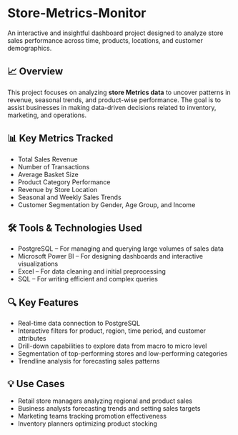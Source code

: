 # Store-Metrics-Monitor



An interactive and insightful dashboard project designed to analyze store sales performance across time, products, locations, and customer demographics.

## 📈 Overview

This project focuses on analyzing **store Metrics data** to uncover patterns in revenue, seasonal trends, and product-wise performance. The goal is to assist businesses in making data-driven decisions related to inventory, marketing, and operations.

## 📊 Key Metrics Tracked

- Total Sales Revenue
- Number of Transactions
- Average Basket Size
- Product Category Performance
- Revenue by Store Location
- Seasonal and Weekly Sales Trends
- Customer Segmentation by Gender, Age Group, and Income

## 🛠️ Tools & Technologies Used

- PostgreSQL – For managing and querying large volumes of sales data
- Microsoft Power BI – For designing dashboards and interactive visualizations
- Excel – For data cleaning and initial preprocessing
- SQL – For writing efficient and complex queries

## 🔍 Key Features

- Real-time data connection to PostgreSQL
- Interactive filters for product, region, time period, and customer attributes
- Drill-down capabilities to explore data from macro to micro level
- Segmentation of top-performing stores and low-performing categories
- Trendline analysis for forecasting sales patterns



## 💡 Use Cases

- Retail store managers analyzing regional and product sales
- Business analysts forecasting trends and setting sales targets
- Marketing teams tracking promotion effectiveness
- Inventory planners optimizing product stocking
